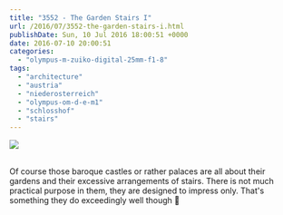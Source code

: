 ```yaml
---
title: "3552 - The Garden Stairs I"
url: /2016/07/3552-the-garden-stairs-i.html
publishDate: Sun, 10 Jul 2016 18:00:51 +0000
date: 2016-07-10 20:00:51
categories: 
  - "olympus-m-zuiko-digital-25mm-f1-8"
tags: 
  - "architecture"
  - "austria"
  - "niederosterreich"
  - "olympus-om-d-e-m1"
  - "schlosshof"
  - "stairs"
---
```

<div class="container">
<div class="center"><a target="_blank" href="https://d25zfm9zpd7gm5.cloudfront.net/1200x1200/2016/20160327_111731_lr.jpg"><img class="webfeedsFeaturedVisual" src="https://d25zfm9zpd7gm5.cloudfront.net/0600x0600/2016/20160327_111731_lr.jpg" /></a></div>
</div>
<br />

Of course those baroque castles or rather palaces are all about their gardens and their excessive arrangements of stairs. There is not much practical purpose in them, they are designed to impress only. That's something they do exceedingly well though 🙂
